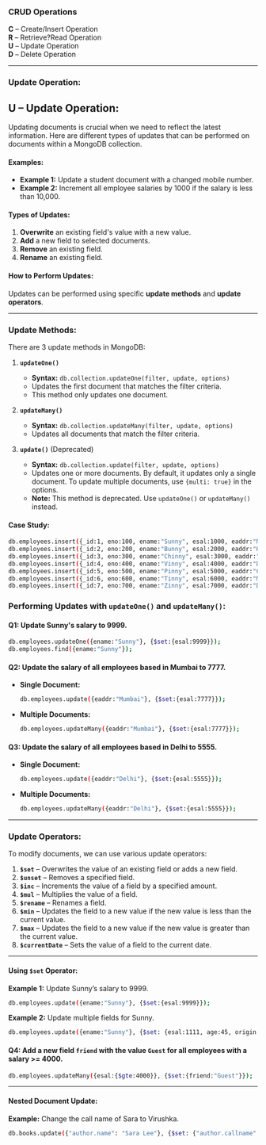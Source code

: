 ### CRUD Operations

**C** – Create/Insert Operation  
**R** – Retrieve?Read Operation  
**U** – Update Operation  
**D** – Delete Operation

---

### Update Operation:
**U** – Update Operation:  
----------------------  
Updating documents is crucial when we need to reflect the latest information. Here are different types of updates that can be performed on documents within a MongoDB collection.

#### Examples:
- **Example 1:** Update a student document with a changed mobile number.
- **Example 2:** Increment all employee salaries by 1000 if the salary is less than 10,000.

#### Types of Updates:
1. **Overwrite** an existing field's value with a new value.
2. **Add** a new field to selected documents.
3. **Remove** an existing field.
4. **Rename** an existing field.

#### How to Perform Updates:
Updates can be performed using specific **update methods** and **update operators**.

---

### Update Methods:
There are 3 update methods in MongoDB:

1. **`updateOne()`**  
   - **Syntax:** `db.collection.updateOne(filter, update, options)`
   - Updates the first document that matches the filter criteria.
   - This method only updates one document.

2. **`updateMany()`**  
   - **Syntax:** `db.collection.updateMany(filter, update, options)`
   - Updates all documents that match the filter criteria.

3. **`update()`** (Deprecated)  
   - **Syntax:** `db.collection.update(filter, update, options)`
   - Updates one or more documents. By default, it updates only a single document. To update multiple documents, use `{multi: true}` in the options.
   - **Note:** This method is deprecated. Use `updateOne()` or `updateMany()` instead.

#### Case Study:

```bash
db.employees.insert({_id:1, eno:100, ename:"Sunny", esal:1000, eaddr:"Mumbai"})  
db.employees.insert({_id:2, eno:200, ename:"Bunny", esal:2000, eaddr:"Hyderabad"})  
db.employees.insert({_id:3, eno:300, ename:"Chinny", esal:3000, eaddr:"Mumbai"})  
db.employees.insert({_id:4, eno:400, ename:"Vinny", esal:4000, eaddr:"Delhi"})  
db.employees.insert({_id:5, eno:500, ename:"Pinny", esal:5000, eaddr:"Chennai"})  
db.employees.insert({_id:6, eno:600, ename:"Tinny", esal:6000, eaddr:"Mumbai"})  
db.employees.insert({_id:7, eno:700, ename:"Zinny", esal:7000, eaddr:"Delhi"})
```

### Performing Updates with `updateOne()` and `updateMany()`:

#### Q1: Update Sunny's salary to 9999.
```bash
db.employees.updateOne({ename:"Sunny"}, {$set:{esal:9999}});
db.employees.find({ename:"Sunny"});
```

#### Q2: Update the salary of all employees based in Mumbai to 7777.
- **Single Document:**
  ```bash
  db.employees.update({eaddr:"Mumbai"}, {$set:{esal:7777}});
  ```
- **Multiple Documents:**
  ```bash
  db.employees.updateMany({eaddr:"Mumbai"}, {$set:{esal:7777}});
  ```

#### Q3: Update the salary of all employees based in Delhi to 5555.
- **Single Document:**
  ```bash
  db.employees.update({eaddr:"Delhi"}, {$set:{esal:5555}});
  ```
- **Multiple Documents:**
  ```bash
  db.employees.updateMany({eaddr:"Delhi"}, {$set:{esal:5555}});
  ```

---

### Update Operators:
To modify documents, we can use various update operators:

1. **`$set`** – Overwrites the value of an existing field or adds a new field.
2. **`$unset`** – Removes a specified field.
3. **`$inc`** – Increments the value of a field by a specified amount.
4. **`$mul`** – Multiplies the value of a field.
5. **`$rename`** – Renames a field.
6. **`$min`** – Updates the field to a new value if the new value is less than the current value.
7. **`$max`** – Updates the field to a new value if the new value is greater than the current value.
8. **`$currentDate`** – Sets the value of a field to the current date.

---

#### Using `$set` Operator:

**Example 1:** Update Sunny’s salary to 9999.  
```bash
db.employees.update({ename:"Sunny"}, {$set:{esal:9999}});
```

**Example 2:** Update multiple fields for Sunny.
```bash
db.employees.update({ename:"Sunny"}, {$set: {esal:1111, age:45, origin:"Punjab"}});
```

#### Q4: Add a new field `friend` with the value `Guest` for all employees with a salary >= 4000.
```bash
db.employees.updateMany({esal:{$gte:4000}}, {$set:{friend:"Guest"}});
```

---

#### Nested Document Update:
**Example:** Change the call name of Sara to Virushka.
```bash
db.books.update({"author.name": "Sara Lee"}, {$set: {"author.callname": "Virushka"}});
```